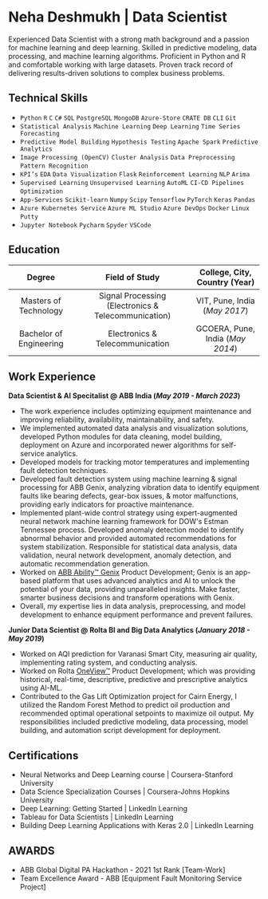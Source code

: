 # Neha Deshmukh | Data Scientist
Experienced Data Scientist with a strong math background and a passion for machine learning and deep learning. 
Skilled in predictive modeling, data processing, and machine learning algorithms. Proficient in Python and R and comfortable working with large datasets. 
Proven track record of delivering results-driven solutions to complex business problems. 

## Technical Skills
- `Python` `R` `C` `C#` `SQL` `PostgreSQL` `MongoDB` `Azure-Store` `CRATE DB` `CLI` `Git`
- `Statistical Analysis` `Machine Learning` `Deep Learning` `Time Series Forecasting` 
- `Predictive Model Building` `Hypothesis Testing` `Apache Spark` `Predictive Analytics` 
- `Image Processing (OpenCV)` `Cluster Analysis` `Data Preprocessing` `Pattern Recognition`
- `KPI’s` `EDA` `Data Visualization` `Flask` `Reinforcement Learning` `NLP` `Arima`  
- `Supervised Learning` `Unsupervised Learning` `AutoML` `CI-CD Pipelines` `Optimization`
- `App-Services` `Scikit-learn` `Numpy` `Scipy` `Tensorflow` `PyTorch` `Keras` `Pandas`
- `Azure Kubernetes Service` `Azure ML Studio` `Azure DevOps` `Docker` `Linux` `Putty`
- `Jupyter Notebook` `Pycharm` `Spyder` `VSCode`



## Education
| Degree | Field of Study | College, City, Country (Year) |
| :--------------: | :-----------------------: | :-------------: |
| Masters of Technology | Signal Processing (Electronics & Telecommunication) | VIT, Pune, India (_May 2017_) 
| Bachelor of Engineering | Electronics & Telecommunication | GCOERA, Pune, India (_May 2014_) 

## Work Experience

**Data Scientist & AI Specitalist @ ABB India (_May 2019 - March 2023_)**
- The work experience includes optimizing equipment maintenance and improving reliability, availability, maintainability, and safety.
- We implemented automated data analysis and visualization solutions, developed Python modules for data cleaning, model building, deployment on Azure and incorporated newer algorithms for     self-service analytics.
- Developed models for tracking motor temperatures and implementing fault detection techniques.
- Developed fault detection system using machine learning & signal processing for ABB Genix, analyzing vibration data to identify equipment faults like bearing defects, gear-box issues, &     motor malfunctions, providing early indicators for proactive maintenance.
- Implemented plant-wide control strategy using expert-augmented neural network machine learning framework for DOW's Estman Tennessee process. Developed anomaly detection model to identify 
  abnormal behavior and provided automated recommendations for system stabilization. Responsible for statistical data analysis, data validation, neural network development, anomaly 
  detection, and automatic recommendation generation.
- Worked on [ABB Ability™ Genix](https://www.youtube.com/watch?v=pcPMHGPuFbI&t=10s&ab_channel=ABBProcessAutomation) Product Development; Genix is an app-based platform that uses advanced      analytics and AI to unlock the potential of your data, providing unparalleled insights. Make faster, smarter business decisions and transform operations with Genix. 
- Overall, my expertise lies in data analysis, preprocessing, and model development to enhance equipment performance and prevent failures.

**Junior Data Scientist @ Rolta BI and Big Data Analytics (_January 2018 - May 2019_)**
- Worked on AQI prediction for Varanasi Smart City, measuring air quality, implementing rating system, and conducting analysis.
- Worked on Rolta [OneView™](https://www.youtube.com/watch?v=WPxfOX0bGX8&ab_channel=Rolta) Product Development; which was providing historical, real-time, descriptive, predictive and          prescriptive analytics using AI-ML.
- Contributed to the Gas Lift Optimization project for Cairn Energy, I utilized the Random Forest Method to predict oil production and recommended optimal operational setpoints to maximize    oil output. My responsibilities included predictive modeling, data processing, model building, and automation script development for deployment.

## Certifications
- Neural Networks and Deep Learning course | Coursera-Stanford University
- Data Science Specialization Courses | Coursera-Johns Hopkins University
- Deep Learning: Getting Started | LinkedIn Learning
- Tableau for Data Scientists | LinkedIn Learning
- Building Deep Learning Applications with Keras 2.0 | LinkedIn Learning

## AWARDS
- ABB Global Digital PA Hackathon - 2021 1st Rank [Team-Work]
- Team Excellence Award - ABB [Equipment Fault Monitoring Service Project]

